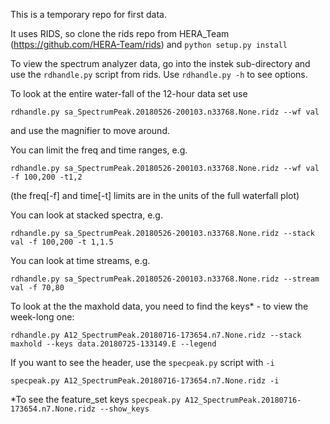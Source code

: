 This is a temporary repo for first data.

It uses RIDS, so clone the rids repo from HERA_Team (https://github.com/HERA-Team/rids) and `python setup.py install`

To view the spectrum analyzer data, go into the instek sub-directory and use the `rdhandle.py` script from rids.  Use `rdhandle.py -h` to see options.

To look at the entire water-fall of the 12-hour data set use

```rdhandle.py sa_SpectrumPeak.20180526-200103.n33768.None.ridz --wf val```

and use the magnifier to move around.

You can limit the freq and time ranges, e.g.

```rdhandle.py sa_SpectrumPeak.20180526-200103.n33768.None.ridz --wf val -f 100,200 -t1,2```

(the freq[-f] and time[-t] limits are in the units of the full waterfall plot)

You can look at stacked spectra, e.g.

```rdhandle.py sa_SpectrumPeak.20180526-200103.n33768.None.ridz --stack val -f 100,200 -t 1,1.5```

You can look at time streams, e.g.

```rdhandle.py sa_SpectrumPeak.20180526-200103.n33768.None.ridz --stream val -f 70,80```

To look at the the maxhold data, you need to find the keys* - to view the week-long one:

```rdhandle.py A12_SpectrumPeak.20180716-173654.n7.None.ridz --stack maxhold --keys data.20180725-133149.E --legend```

If you want to see the header, use the `specpeak.py` script with `-i`

```specpeak.py A12_SpectrumPeak.20180716-173654.n7.None.ridz -i```

*To see the feature_set keys
```specpeak.py A12_SpectrumPeak.20180716-173654.n7.None.ridz --show_keys```